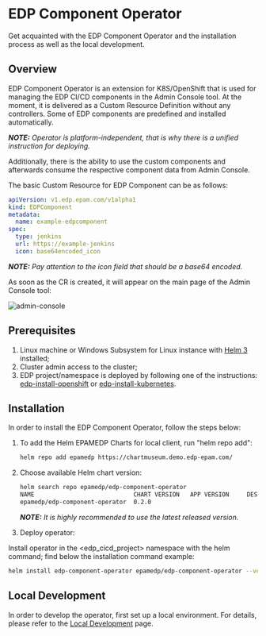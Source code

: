 # EDP Component Operator

Get acquainted with the EDP Component Operator and the installation process as well as the local development.

## Overview

EDP Component Operator is an extension for K8S/OpenShift that is used for managing the EDP CI/CD components in the Admin Console tool.
At the moment, it is delivered as a Custom Resource Definition without any controllers. 
Some of EDP components are predefined and installed automatically. 

_**NOTE:** Operator is platform-independent, that is why there is a unified instruction for deploying._

Additionally, there is the ability to use the custom components and afterwards consume the respective component data from Admin Console. 

The basic Custom Resource for EDP Component can be as follows:
```yaml
apiVersion: v1.edp.epam.com/v1alpha1
kind: EDPComponent
metadata:
  name: example-edpcomponent
spec:
  type: jenkins
  url: https://example-jenkins
  icon: base64encoded_icon
```

_**NOTE:** Pay attention to the icon field that should be a base64 encoded._

As soon as the CR is created, it will appear on the main page of the Admin Console tool:

![admin-console](readme-resource/admin_console_main_page.png "admin-console")

## Prerequisites
1. Linux machine or Windows Subsystem for Linux instance with [Helm 3](https://helm.sh/docs/intro/install/) installed;
2. Cluster admin access to the cluster;
3. EDP project/namespace is deployed by following one of the instructions: [edp-install-openshift](https://github.com/epmd-edp/edp-install/blob/release/2.4/documentation/openshift_install_edp.md#edp-project) or [edp-install-kubernetes](https://github.com/epmd-edp/edp-install/blob/release/2.4/documentation/kubernetes_install_edp.md#edp-namespace).

## Installation
In order to install the EDP Component Operator, follow the steps below:

1. To add the Helm EPAMEDP Charts for local client, run "helm repo add":
     ```bash
     helm repo add epamedp https://chartmuseum.demo.edp-epam.com/
     ```
2. Choose available Helm chart version:
     ```bash
     helm search repo epamedp/edp-component-operator
     NAME                            CHART VERSION   APP VERSION     DESCRIPTION
     epamedp/edp-component-operator  0.2.0    
     ```
  
    _**NOTE:** It is highly recommended to use the latest released version._

3. Deploy operator:

Install operator in the <edp_cicd_project> namespace with the helm command; find below the installation command example:
```bash
helm install edp-component-operator epamedp/edp-component-operator --version <chart_version>
```

## Local Development
In order to develop the operator, first set up a local environment. For details, please refer to the [Local Development](documentation/local_development.md) page.